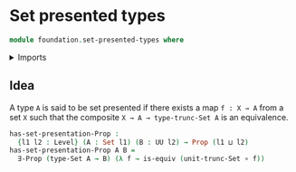 # Set presented types

```agda
module foundation.set-presented-types where
```

<details><summary>Imports</summary>

```agda
open import foundation.existential-quantification
open import foundation.set-truncations
open import foundation.universe-levels

open import foundation-core.equivalences
open import foundation-core.functions
open import foundation-core.propositions
open import foundation-core.sets
```

</details>

## Idea

A type `A` is said to be set presented if there exists a map `f : X → A` from a
set `X` such that the composite `X → A → type-trunc-Set A` is an equivalence.

```agda
has-set-presentation-Prop :
  {l1 l2 : Level} (A : Set l1) (B : UU l2) → Prop (l1 ⊔ l2)
has-set-presentation-Prop A B =
  ∃-Prop (type-Set A → B) (λ f → is-equiv (unit-trunc-Set ∘ f))
```
